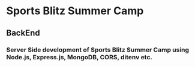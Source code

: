 # Sports Blitz Summer Camp
## BackEnd

### Server Side development of Sports Blitz Summer Camp using Node.js, Express.js, MongoDB, CORS, ditenv etc. 
